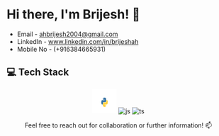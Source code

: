 # Hi there, I'm Brijesh! 👋

- Email - ahbrijesh2004@gmail.com
- LinkedIn - www.linkedin.com/in/brijeshah
- Mobile No - (+916384665931)

## 💻 Tech Stack
<div align="center">
<img src="img/python.png" width="55" height="55" alt="python">
<img src="assets/js.svg" width="55" height="55" alt="js">
<img src="assets/ts.svg" width="55" height="55" alt="ts">


Feel free to reach out for collaboration or further information! 📫
